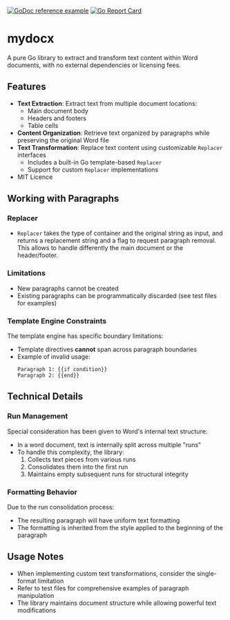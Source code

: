 
[![GoDoc reference example](https://img.shields.io/badge/godoc-reference-blue.svg)](https://pkg.go.dev/github.com/xavier268/mydocx)
[![Go Report Card](https://goreportcard.com/badge/github.com/xavier268/mydocx)](https://goreportcard.com/report/github.com/xavier268/mydocx)
# mydocx

A pure Go library to extract and transform text content within Word documents, with no external dependencies or licensing fees.

## Features

* **Text Extraction**: Extract text from multiple document locations:
  - Main document body
  - Headers and footers
  - Table cells
* **Content Organization**: Retrieve text organized by paragraphs while preserving the original Word file
* **Text Transformation**: Replace text content using customizable `Replacer` interfaces
  - Includes a built-in Go template-based `Replacer`
  - Support for custom `Replacer` implementations
* MIT Licence

## Working with Paragraphs

### Replacer

* `Replacer` takes the type of container and the original string as input, and returns a replacement string and a flag to request paragraph removal. This allows to handle differently the main document or the header/footer.

### Limitations

* New paragraphs cannot be created
* Existing paragraphs can be programmatically discarded (see test files for examples)

### Template Engine Constraints

The template engine has specific boundary limitations:
* Template directives **cannot** span across paragraph boundaries
* Example of invalid usage:
  ```
  Paragraph 1: {{if condition}}
  Paragraph 2: {{end}}
  ```

## Technical Details

### Run Management

Special consideration has been given to Word's internal text structure:

* In a word document, text is internally split across multiple "runs"
* To handle this complexity, the library:
  1. Collects text pieces from various runs
  2. Consolidates them into the first run
  3. Maintains empty subsequent runs for structural integrity

### Formatting Behavior

Due to the run consolidation process:
* The resulting paragraph will have uniform text formatting
* The formatting is inherited from the style applied to the beginning of the paragraph

## Usage Notes

* When implementing custom text transformations, consider the single-format limitation
* Refer to test files for comprehensive examples of paragraph manipulation
* The library maintains document structure while allowing powerful text modifications